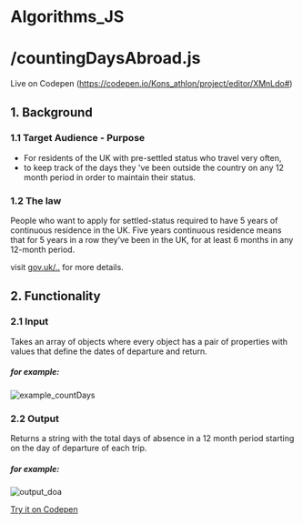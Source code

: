 # Algorithms_JS

# /countingDaysAbroad.js
Live on Codepen (https://codepen.io/Kons_athlon/project/editor/XMnLdo#)
## 1. Background
### 1.1 Target Audience - Purpose
* For residents of the UK with pre-settled status who travel very often, 
* to keep track of the days they 've been outside the country on any 12 month period in order to maintain their status.

### 1.2 The law
People who want to apply for settled-status required to have 5 years of continuous residence in the UK.
Five years continuous residence means that for 5 years in a row they’ve been in the UK, for at least 6 months in any 12-month period. 
  
  visit [gov.uk/..](https://www.gov.uk/settled-status-eu-citizens-families/what-settled-and-presettled-status-means) for more details.
  
## 2. Functionality
### 2.1 Input
Takes an array of objects where every object has a pair of properties with values that define the dates of departure and return.

##### for example:

![example_countDays](https://user-images.githubusercontent.com/79989252/126182380-f6a7b3bb-0b12-4ecf-b64b-0bd7d770871c.png)

### 2.2 Output
Returns a string with the total days of absence in a 12 month period starting on the day of departure of each trip.

##### for example:

![output_doa](https://user-images.githubusercontent.com/79989252/126192318-2aaac4d6-69b9-4e7e-baa5-4914be8e5479.png)

[Try it on Codepen](https://codepen.io/Kons_athlon/project/editor/XMnLdo#)




